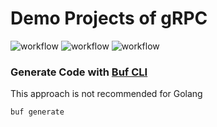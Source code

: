 # Demo Projects of gRPC

![workflow](https://github.com/struqt/proto-demo/actions/workflows/Cxx.yml/badge.svg)
![workflow](https://github.com/struqt/proto-demo/actions/workflows/Rust.yml/badge.svg)
![workflow](https://github.com/struqt/proto-demo/actions/workflows/Go.yml/badge.svg)

### Generate Code with [Buf CLI](https://buf.build/docs/installation)

This approach is not recommended for Golang

```shell
buf generate
```
